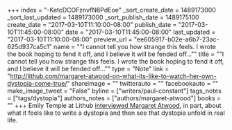 +++
index = "-KetcDCOFznvfN6PdEoe"
_sort_create_date = 1489173000
_sort_last_updated = 1489173000
_sort_publish_date = 1489175100
create_date = "2017-03-10T11:10:00-08:00"
publish_date = "2017-03-10T11:45:00-08:00"
date = "2017-03-10T11:45:00-08:00"
last_updated = "2017-03-10T11:10:00-08:00"
preview_url = "ee605917-b02e-a6b7-23ac-625d937ca5c1"
name = "\"I cannot tell you how strange this feels. I wrote the book hoping to fend it off, and I believe it will be fended off...\""
title = "\"I cannot tell you how strange this feels. I wrote the book hoping to fend it off, and I believe it will be fended off...\""
type = "Note"
link = "http://lithub.com/margaret-atwood-on-what-its-like-to-watch-her-own-dystopia-come-true/"
shareimage = ""
twitterauto = ""
facebookauto = ""
make_image_tweet = "False"
byline = ["writers/paul-constant"]
tags_notes = ["tags/dystopia"]
authors_notes = ["authors/margaret-atwood"]
books = ""
+++
Emily Temple at Lithub [interviewed Margaret Atwood](http://lithub.com/margaret-atwood-on-what-its-like-to-watch-her-own-dystopia-come-true/), in part, about what it feels like to write a dystopia and then see that dystopia unfold in real life.